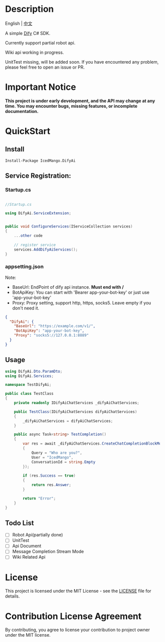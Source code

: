 # Description
English | [中文](./README.zh-CN.md)

A simple [Dify](https://dify.ai/) C# SDK.

Currently support partial robot api.

Wiki api working in progress.

UnitTest missing, will be added soon. If you have encountered any problem, please feel free to open an issue or PR.

# Important Notice

**This project is under early development, and the API may change at any time. You may encounter bugs, missing features, or incomplete documentation.**

# QuickStart

## Install

```
Install-Package IcedMango.DifyAi 
```

## Service Registration:
### Startup.cs
```csharp

//Startup.cs

using DifyAi.ServiceExtension;


public void ConfigureServices(IServiceCollection services)
{
    ...other code
    
    // register service
    services.AddDifyAiServices();
}

```

### appsetting.json

Note: 
- BaseUrl: EndPoint of dify api instance. **Must end with /**
- BotApiKey: You can start with 'Bearer app-your-bot-key' or just use 'app-your-bot-key'
- Proxy: Proxy setting, support http, https, socks5. Leave empty if you don't need it.

```json
{
  "DifyAi": {
    "BaseUrl": "https://example.com/v1/", 
    "BotApiKey": "app-your-bot-key",
    "Proxy": "socks5://127.0.0.1:8889"
  }
}
```

## Usage

```csharp
using DifyAi.Dto.ParamDto;
using DifyAi.Services;

namespace TestDifyAi;

public class TestClass
{
    private readonly IDifyAiChatServices _difyAiChatServices;

    public TestClass(IDifyAiChatServices difyAiChatServices)
    {
        _difyAiChatServices = difyAiChatServices;
    }

    public async Task<string> TestCompletion()
    {
        var res = await _difyAiChatServices.CreateChatCompletionBlockModeAsync(new Dify_CreateChatCompletionParamDto()
        {
            Query = "Who are you?",
            User = "IcedMango",
            ConversationId = string.Empty
        });
        
        if (res.Success == true)
        {
            return res.Answer;
        }

        return "Error";
    }
}


```


## Todo List
- [ ] Robot Api(partially done)
- [ ] UnitTest
- [ ] Api Document
- [ ] Message Completion Stream Mode
- [ ] Wiki Related Api

# License
This project is licensed under the MIT License - see the [LICENSE](./LICENSE) file for details.

# Contribution License Agreement
By contributing, you agree to license your contribution to project owner under the MIT license.
